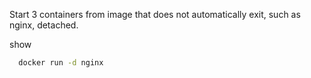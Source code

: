 Start 3 containers from image that does not automatically exit, such as nginx, detached.

<summary>show</summary>

```bash
  docker run -d nginx
```


